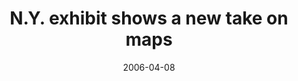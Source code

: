 ---
date: 2006-04-08
title: N.Y. exhibit shows a new take on maps
source: Seattle Post-Intelligencer
sourceUrl: https://www.seattlepi.com/national/1501ap_art_mapping_science.html
---